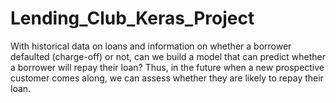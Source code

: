 # Lending_Club_Keras_Project
With historical data on loans and information on whether a borrower defaulted (charge-off) or not, can we build a model that can predict whether a borrower will repay their loan? Thus, in the future when a new prospective customer comes along, we can assess whether they are likely to repay their loan.
